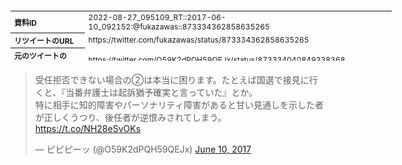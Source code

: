 <table style="font-size: 9pt; width: 610px; margin-bottom: 20px; height: 80px;">
<tbody>
    <tr>
        <th align=left>資料ID</th>
        <td align=left>2022-08-27_095109_RT::2017-06-10_092152:@fukazawas::873334362858635265</td>
    </tr>
    <tr>
        <th align=left>リツイートのURL</th>
        <td align=left>https://twitter.com/fukazawas/status/873334362858635265</td>
    </tr>
    <tr>
        <th align=left>元のツイートのURL</th>
        <td align=left>https://twitter.com/O59K2dPQH59QEJx/status/873334040849338368</td>
    </tr>
    <tr>
        <th align=left>リツイートしたアカウント</th>
        <td align=left>@fukazawas</td>
    </tr>
    <tr>
        <th align=left>元のツイートのアカウント</th>
        <td align=left>@O59K2dPQH59QEJx</td>
    </tr>
    <tr>
        <th align=left>リツイートしたユーザ名</th>
        <td align=left>深澤諭史</td>
    </tr>
    <tr>
        <th align=left>元のツイートのユーザ名</th>
        <td align=left>ピピピーッ</td>
    </tr>
    <tr>
        <th align=left>ツイートの記録日時</th>
        <td align=left>2022-08-27_095109_</td>
    </tr>
</tbody>
</table>
<blockquote class="twitter-tweet" data-width="450"  data-lang="ja"><p lang="ja" dir="ltr">受任拒否できない場合の②は本当に困ります。たとえば国選で接見に行くと、『当番弁護士は起訴猶予確実と言っていた』とか。<br>特に相手に知的障害やパーソナリティ障害があると甘い見通しを示した者が正しくうつり、後任者が逆恨みされてしまう。 <a href="https://t.co/NH28eSvOKs">https://t.co/NH28eSvOKs</a></p>&mdash; ピピピーッ (@O59K2dPQH59QEJx) <a href="https://twitter.com/O59K2dPQH59QEJx/status/873334040849338368?ref_src=twsrc%5Etfw">June 10, 2017</a></blockquote>
<script async src="https://platform.twitter.com/widgets.js" charset="utf-8"></script>


